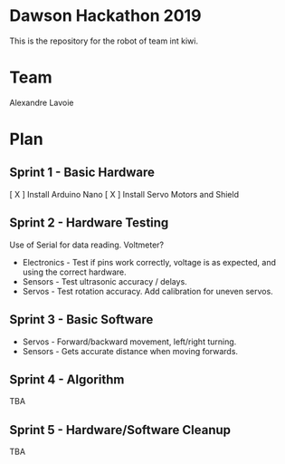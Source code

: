 # Dawson Hackathon 2019
This is the repository for the robot of team int kiwi.

# Team

Alexandre Lavoie

# Plan

## Sprint 1 - Basic Hardware

[ X ] Install Arduino Nano
[ X ] Install Servo Motors and Shield


## Sprint 2 - Hardware Testing

Use of Serial for data reading. Voltmeter?

* Electronics - Test if pins work correctly, voltage is as expected, and using the correct hardware.
* Sensors - Test ultrasonic accuracy / delays.
* Servos - Test rotation accuracy. Add calibration for uneven servos.

## Sprint 3 - Basic Software

* Servos - Forward/backward movement, left/right turning.
* Sensors - Gets accurate distance when moving forwards.

## Sprint 4 - Algorithm

TBA

## Sprint 5 - Hardware/Software Cleanup

TBA